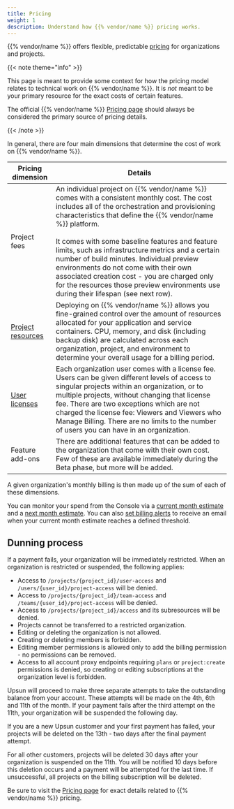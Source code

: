 ```yaml
---
title: Pricing
weight: 1
description: Understand how {{% vendor/name %}} pricing works.
---
```


{{% vendor/name %}} offers flexible, predictable [pricing](https://upsun.com/pricing/) for organizations and projects.

{{< note theme="info" >}}

This page is meant to provide some context for how the pricing model relates to technical work on {{% vendor/name %}}.
It is _not_ meant to be your primary resource for the exact costs of certain features.

The official {{% vendor/name %}} [Pricing page](https://upsun.com/pricing/) should always be considered the primary source of pricing details.

{{< /note >}}

In general, there are four main dimensions that determine the cost of work on {{% vendor/name %}}.

|  Pricing dimension  |  Details  |
|---|---|
|  Project fees |  An individual project on {{% vendor/name %}} comes with a consistent monthly cost. The cost includes all of the orchestration and provisioning characteristics that define the {{% vendor/name %}} platform.<br/><br/>It comes with some baseline features and feature limits, such as infrastructure metrics and a certain number of build minutes. Individual preview environments do not come with their own associated creation cost - you are charged only for the resources those preview environments use during their lifespan (see next row).  |
|  [Project resources](/manage-resources.md) | Deploying on {{% vendor/name %}} allows you fine-grained control over the amount of resources allocated for your application and service containers. CPU, memory, and disk (including backup disk) are calculated across each organization, project, and environment to determine your overall usage for a billing period.   |
|  [User licenses](/administration/users.md) | Each organization user comes with a license fee. Users can be given different levels of access to singular projects within an organization, or to multiple projects, without changing that license fee. There are two exceptions which are not charged the license fee: Viewers and Viewers who Manage Billing. There are no limits to the number of users you can have in an organization.|
|  Feature add-ons |  There are additional features that can be added to the organization that come with their own cost. Few of these are available immediately during the Beta phase, but more will be added.  |

A given organization's monthly billing is then made up of the sum of each of these dimensions. 

You can monitor your spend from the Console via a [current month estimate](/administration/billing/monitor-billing.html#current-month-estimate) and a [next month estimate](/administration/billing/monitor-billing.html#next-month-estimate).
You can also [set billing alerts](/administration/billing/monitor-billing.html#manage-billing-alerts) to receive an email when your current month estimate reaches a defined threshold.

## Dunning process

If a payment fails, your organization will be immediately restricted. When an organization is restricted or suspended, the following applies:

- Access to `/projects/{project_id}/user-access` and `/users/{user_id}/project-access` will be denied.  
- Access to `/projects/{project_id}/team-access` and `/teams/{user_id}/project-access` will be denied.  
- Access to `/projects/{project_id}/access` and its subresources will be denied.  
- Projects cannot be transferred to a restricted organization.  
- Editing or deleting the organization is not allowed.  
- Creating or deleting members is forbidden.  
- Editing member permissions is allowed only to add the billing permission - no permissions can be removed.  
- Access to all account proxy endpoints requiring `plans` or `project:create` permissions is denied, so creating or editing subscriptions at the organization level is forbidden.

Upsun will proceed to make three separate attempts to take the outstanding balance from your account. These attempts will be made on the 4th, 6th and 11th of the month. If your payment fails after the third attempt on the 11th, your organization will be suspended the following day.

If you are a new Upsun customer and your first payment has failed, your projects will be deleted on the 13th - two days after the final payment attempt.

For all other customers, projects will be deleted 30 days after your organization is suspended on the 11th. You will be notified 10 days before this deletion occurs and a payment will be attempted for the last time. If unsuccessful, all projects on the billing subscription will be deleted.

Be sure to visit the [Pricing page](https://upsun.com/pricing/) for exact details related to {{% vendor/name %}} pricing.
